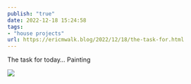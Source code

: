 ```yaml
---
publish: "true"
date: 2022-12-18 15:24:58
tags:
- "house projects"
url: https://ericmwalk.blog/2022/12/18/the-task-for.html
---
```

The task for today… Painting


![](https://ericmwalk.blog/uploads/2022/98b4a3e0a1.jpg)